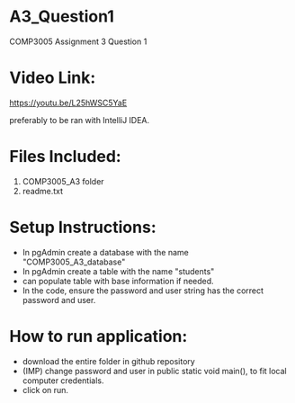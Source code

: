 # A3_Question1
COMP3005 Assignment 3 Question 1 

# Video Link:
https://youtu.be/L25hWSC5YaE

preferably to be ran with IntelliJ IDEA.

# Files Included:
1. COMP3005_A3 folder
2. readme.txt

# Setup Instructions:
- In pgAdmin create a database with the name "COMP3005_A3_database"
- In pgAdmin create a table with the name "students"
- can populate table with base information if needed.
- In the code, ensure the password and user string has the correct password and user.

# How to run application:
- download the entire folder in github repository
- (IMP) change password and user in public static void main(), to fit local computer credentials.
- click on run.


